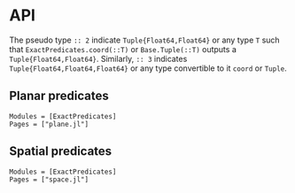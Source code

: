 # API

The pseudo type `:: 2` indicate `Tuple{Float64,Float64}` or any type `T` such
that `ExactPredicates.coord(::T)` or `Base.Tuple(::T)` outputs a
`Tuple{Float64,Float64}`. Similarly, `:: 3` indicates
`Tuple{Float64,Float64,Float64}` or any type convertible to it `coord` or
`Tuple`.

## Planar predicates

```@autodocs
Modules = [ExactPredicates]
Pages = ["plane.jl"]
```

## Spatial predicates


```@autodocs
Modules = [ExactPredicates]
Pages = ["space.jl"]
```

